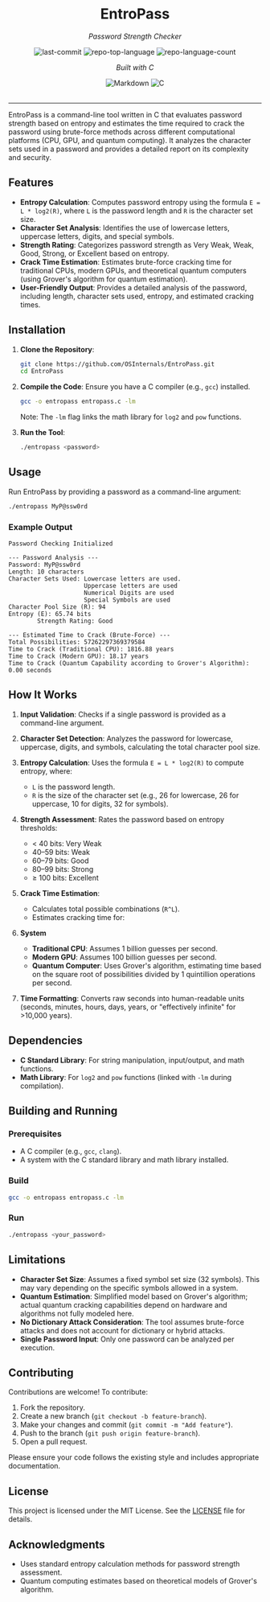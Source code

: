 <div id="top">

<!-- HEADER STYLE: CLASSIC -->
<div align="middle">


# EntroPass

<em>Password Strength Checker</em>

<!-- BADGES -->
<img src="https://img.shields.io/github/last-commit/OSInternals/EntroPass?style=flat&logo=git&logoColor=white&color=0080ff" alt="last-commit">
<img src="https://img.shields.io/github/languages/top/OSInternals/EntroPass?style=flat&color=0080ff" alt="repo-top-language">
<img src="https://img.shields.io/github/languages/count/OSInternals/EntroPass?style=flat&color=0080ff" alt="repo-language-count">

<em>Built with C</em>

<img src="https://img.shields.io/badge/Markdown-000000.svg?style=flat&logo=Markdown&logoColor=white" alt="Markdown">
<img src="https://img.shields.io/badge/C-A8B9CC.svg?style=flat&logo=C&logoColor=black" alt="C">

</div>
<br>

---

EntroPass is a command-line tool written in C that evaluates password strength based on entropy and estimates the time required to crack the password using brute-force methods across different computational platforms (CPU, GPU, and quantum computing). It analyzes the character sets used in a password and provides a detailed report on its complexity and security.

## Features
- **Entropy Calculation**: Computes password entropy using the formula `E = L * log2(R)`, where `L` is the password length and `R` is the character set size.
- **Character Set Analysis**: Identifies the use of lowercase letters, uppercase letters, digits, and special symbols.
- **Strength Rating**: Categorizes password strength as Very Weak, Weak, Good, Strong, or Excellent based on entropy.
- **Crack Time Estimation**: Estimates brute-force cracking time for traditional CPUs, modern GPUs, and theoretical quantum computers (using Grover's algorithm for quantum estimation).
- **User-Friendly Output**: Provides a detailed analysis of the password, including length, character sets used, entropy, and estimated cracking times.

## Installation
1. **Clone the Repository**:
   ```bash
   git clone https://github.com/OSInternals/EntroPass.git
   cd EntroPass
   ```
2. **Compile the Code**:
   Ensure you have a C compiler (e.g., `gcc`) installed.
   ```bash
   gcc -o entropass entropass.c -lm
   ```
   Note: The `-lm` flag links the math library for `log2` and `pow` functions.

3. **Run the Tool**:
   ```bash
   ./entropass <password>
   ```

## Usage
Run EntroPass by providing a password as a command-line argument:
```bash
./entropass MyP@ssw0rd
```

### Example Output
```plaintext
Password Checking Initialized

--- Password Analysis ---
Password: MyP@ssw0rd
Length: 10 characters
Character Sets Used: Lowercase letters are used.
                     Uppercase letters are used
                     Numerical Digits are used
                     Special Symbols are used
Character Pool Size (R): 94
Entropy (E): 65.74 bits
        Strength Rating: Good

--- Estimated Time to Crack (Brute-Force) ---
Total Possibilities: 57262297369379584
Time to Crack (Traditional CPU): 1816.88 years
Time to Crack (Modern GPU): 18.17 years
Time to Crack (Quantum Capability according to Grover's Algorithm): 0.00 seconds
```

## How It Works
1. **Input Validation**: Checks if a single password is provided as a command-line argument.
2. **Character Set Detection**: Analyzes the password for lowercase, uppercase, digits, and symbols, calculating the total character pool size.
3. **Entropy Calculation**: Uses the formula `E = L * log2(R)` to compute entropy, where:
   - `L` is the password length.
   - `R` is the size of the character set (e.g., 26 for lowercase, 26 for uppercase, 10 for digits, 32 for symbols).
4. **Strength Assessment**: Rates the password based on entropy thresholds:
   - < 40 bits: Very Weak
   - 40–59 bits: Weak
   - 60–79 bits: Good
   - 80–99 bits: Strong
   - ≥ 100 bits: Excellent
5. **Crack Time Estimation**:
   - Calculates total possible combinations (`R^L`).
   - Estimates cracking time for:
    

6. **System**
     - **Traditional CPU**: Assumes 1 billion guesses per second. 
     - **Modern GPU**: Assumes 100 billion guesses per second. 
     - **Quantum Computer**: Uses Grover's algorithm, estimating time based on the square root of possibilities divided by 1 quintillion operations per second. 
     
7. **Time Formatting**: Converts raw seconds into human-readable units (seconds, minutes, hours, days, years, or "effectively infinite" for >10,000 years).

## Dependencies
- **C Standard Library**: For string manipulation, input/output, and math functions.
- **Math Library**: For `log2` and `pow` functions (linked with `-lm` during compilation).

## Building and Running
### Prerequisites
- A C compiler (e.g., `gcc`, `clang`).
- A system with the C standard library and math library installed.

### Build
```bash
gcc -o entropass entropass.c -lm
```

### Run
```bash
./entropass <your_password>
```

## Limitations
- **Character Set Size**: Assumes a fixed symbol set size (32 symbols). This may vary depending on the specific symbols allowed in a system.
- **Quantum Estimation**: Simplified model based on Grover's algorithm; actual quantum cracking capabilities depend on hardware and algorithms not fully modeled here.
- **No Dictionary Attack Consideration**: The tool assumes brute-force attacks and does not account for dictionary or hybrid attacks.
- **Single Password Input**: Only one password can be analyzed per execution.

## Contributing
Contributions are welcome! To contribute:
1. Fork the repository.
2. Create a new branch (`git checkout -b feature-branch`).
3. Make your changes and commit (`git commit -m "Add feature"`).
4. Push to the branch (`git push origin feature-branch`).
5. Open a pull request.

Please ensure your code follows the existing style and includes appropriate documentation.

## License
This project is licensed under the MIT License. See the [LICENSE](LICENSE) file for details.

## Acknowledgments
- Uses standard entropy calculation methods for password strength assessment.
- Quantum computing estimates based on theoretical models of Grover's algorithm.
